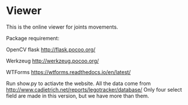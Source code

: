 # Viewer

This is the online viewer for joints movements.

Package requirement:

OpenCV
flask http://flask.pocoo.org/ 

Werkzeug http://werkzeug.pocoo.org/

WTForms https://wtforms.readthedocs.io/en/latest/

Run show.py to actiavte the website. 
All the data come from http://www.cadietrich.net/reports/legotracker/database/
Only four select field are made in this version, but we have more than them. 
